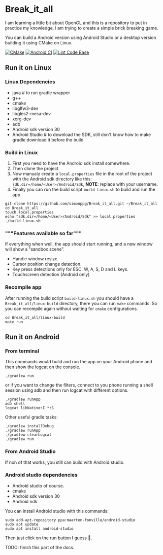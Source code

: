 # Break_it_all

I am learning a little bit about OpenGL and this is a repository to put in practice my knowledge.
I am trying to create a simple brick breaking game.

You can build a Android version using Android Studio or a desktop version building it using CMake on Linux.

[![CMake](https://github.com/simonppg/Break_it_all/actions/workflows/cmake.yml/badge.svg)](https://github.com/simonppg/Break_it_all/actions/workflows/cmake.yml)
[![Android CI](https://github.com/simonppg/Break_it_all/actions/workflows/android.yml/badge.svg)](https://github.com/simonppg/Break_it_all/actions/workflows/android.yml)
[![Lint Code Base](https://github.com/simonppg/Break_it_all/actions/workflows/linter.yml/badge.svg)](https://github.com/simonppg/Break_it_all/actions/workflows/linter.yml)

## Run it on Linux

### Linux Dependencies

- java # to run gradle wrapper
- g++
- cmake
- libglfw3-dev
- libgles2-mesa-dev
- xorg-dev
- adb
- Android sdk version 30
- Android Studio # to download the SDK, still don't know how to make gradle download it before the build

### Build in Linux

1. First you need to have the Android sdk install somewhere.
2. Then clone the project.
3. Now manualy create a `local.properties` file in the root of the project with the Android sdk directory like this: `sdk.dir=/home/<User>/Android/Sdk`, **NOTE**: replace <User> with your username.
4. Finally you can run the build script `build-linux.sh` to build and run the app.


```shell
git clone https://github.com/simonppg/Break_it_all.git ~/Break_it_all
cd Break_it_all
touch local.properties
echo "sdk.dir=/home/<User>/Android/Sdk" >> local.properties
./build-linux.sh
```

### """Features available so far"""

If everything when well, the app should start running, and a new window will show a "sandbox scene".

- Handle window resize.
- Cursor position change detection.
- Key press detections only for ESC, W, A, S, D and L keys.
- Touchscreen detection (Android only).

### Recompile app

After running the build script `build-linux.sh` you should have a `Break_it_all/linux-build` directory, there you can run `make` commands. So you can recompile again without waiting for `cmake` configurations.

```shell
cd Break_it_all/linux-build
make run
```

## Run it on Android

### From terminal

This commands would build and run the app on your Android phone and then show the logcat on the console.

```shell
./gradlew run
```

or if you want to change the filters, connect to you phone running a shell session using adb and then run logcat with different options.

```shell
./gradlew runApp
adb shell
logcat libNative:I *:S
```

Other useful gradle tasks:

```shell
./gradlew installDebug
./gradlew runApp
./gradlew clearLogcat
./gradlew run
```

### From Android Studio

If non of that works, you still can build with Android studio.

### Android studio dependencies

- Android studio of course.
- cmake
- Android sdk version 30
- Android ndk

You can install Android studio with this commands:

```shell
sudo add-apt-repository ppa:maarten-fonville/android-studio
sudo apt update
sudo apt install android-studio
```

Then just click on the run button I guess :see_no_evil:.

TODO: finish this part of the docs.
